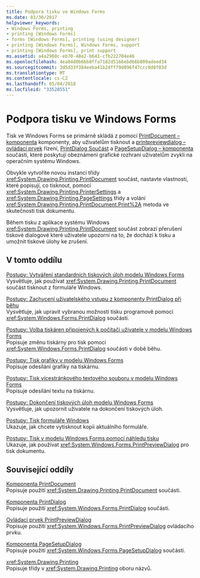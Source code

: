 ```yaml
---
title: Podpora tisku ve Windows Forms
ms.date: 03/30/2017
helpviewer_keywords:
- Windows Forms, printing
- printing [Windows Forms]
- forms [Windows Forms], printing (using designer)
- printing [Windows Forms], Windows Forms, support
- printing [Windows Forms], print support
ms.assetid: a4a2960c-eb70-48e2-b641-cfb222704e46
ms.openlocfilehash: 4ea04d0b6bb8ffa7182d5166ebd66b809adeed34
ms.sourcegitcommit: 3d5d33f384eeba41b2dff79d096f47ccc8d8f03d
ms.translationtype: MT
ms.contentlocale: cs-CZ
ms.lasthandoff: 05/04/2018
ms.locfileid: "33528551"
---
```

# <a name="windows-forms-print-support"></a>Podpora tisku ve Windows Forms
Tisk ve Windows Forms se primárně skládá z pomocí [PrintDocument – komponenta](../../../../docs/framework/winforms/controls/printdocument-component-windows-forms.md) komponenty, aby uživatelům tisknout a [printpreviewdialog – ovládací prvek](../../../../docs/framework/winforms/controls/printpreviewdialog-control-windows-forms.md) řízení, [PrintDialog Součást](../../../../docs/framework/winforms/controls/printdialog-component-windows-forms.md) a [PageSetupDialog – komponenta](../../../../docs/framework/winforms/controls/pagesetupdialog-component-windows-forms.md) součásti, které poskytují obeznámeni grafické rozhraní uživatelům zvykli na operačním systému Windows.  
  
 Obvykle vytvoříte novou instanci třídy <xref:System.Drawing.Printing.PrintDocument> součást, nastavte vlastnosti, které popisují, co tisknout, pomocí <xref:System.Drawing.Printing.PrinterSettings> a <xref:System.Drawing.Printing.PageSettings> třídy a volání <xref:System.Drawing.Printing.PrintDocument.Print%2A> metoda ve skutečnosti tisk dokumentu.  
  
 Během tisku z aplikace systému Windows <xref:System.Drawing.Printing.PrintDocument> součást zobrazí přerušení tiskové dialogové které uživatele upozorní na to, že dochází k tisku a umožnit tiskové úlohy ke zrušení.  
  
## <a name="in-this-section"></a>V tomto oddílu  
 [Postupy: Vytváření standardních tiskových úloh modelu Windows Forms](../../../../docs/framework/winforms/advanced/how-to-create-standard-windows-forms-print-jobs.md)  
 Vysvětluje, jak používat <xref:System.Drawing.Printing.PrintDocument> součást tisknout z formuláře Windows.  
  
 [Postupy: Zachycení uživatelského vstupu z komponenty PrintDialog při běhu](../../../../docs/framework/winforms/advanced/how-to-capture-user-input-from-a-printdialog-at-run-time.md)  
 Vysvětluje, jak upravit vybranou možností tisku programově pomocí <xref:System.Windows.Forms.PrintDialog> součásti.  
  
 [Postupy: Volba tiskáren připojených k počítači uživatele v modelu Windows Forms](../../../../docs/framework/winforms/advanced/how-to-choose-the-printers-attached-to-user-computer-in-windows-forms.md)  
 Popisuje změnu tiskárny pro tisk pomocí <xref:System.Windows.Forms.PrintDialog> součásti v době běhu.  
  
 [Postupy: Tisk grafiky v modelu Windows Forms](../../../../docs/framework/winforms/advanced/how-to-print-graphics-in-windows-forms.md)  
 Popisuje odesílání grafiky na tiskárnu.  
  
 [Postupy: Tisk vícestránkového textového souboru v modelu Windows Forms](../../../../docs/framework/winforms/advanced/how-to-print-a-multi-page-text-file-in-windows-forms.md)  
 Popisuje odesílání textu na tiskárnu.  
  
 [Postupy: Dokončení tiskových úloh modelu Windows Forms](../../../../docs/framework/winforms/advanced/how-to-complete-windows-forms-print-jobs.md)  
 Vysvětluje, jak upozornit uživatele na dokončení tiskových úloh.  
  
 [Postupy: Tisk formuláře Windows](../../../../docs/framework/winforms/advanced/how-to-print-a-windows-form.md)  
 Ukazuje, jak chcete vytisknout kopii aktuálního formuláře.  
  
 [Postupy: Tisk v modelu Windows Forms pomocí náhledu tisku](../../../../docs/framework/winforms/advanced/how-to-print-in-windows-forms-using-print-preview.md)  
 Ukazuje, jak používat <xref:System.Windows.Forms.PrintPreviewDialog> pro tisk dokumentu.  
  
## <a name="related-sections"></a>Související oddíly  
 [Komponenta PrintDocument](../../../../docs/framework/winforms/controls/printdocument-component-windows-forms.md)  
 Popisuje použití <xref:System.Drawing.Printing.PrintDocument> součásti.  
  
 [Komponenta PrintDialog](../../../../docs/framework/winforms/controls/printdialog-component-windows-forms.md)  
 Popisuje použití <xref:System.Windows.Forms.PrintDialog> součásti.  
  
 [Ovládací prvek PrintPreviewDialog](../../../../docs/framework/winforms/controls/printpreviewdialog-control-windows-forms.md)  
 Popisuje použití <xref:System.Windows.Forms.PrintPreviewDialog> ovládacího prvku.  
  
 [Komponenta PageSetupDialog](../../../../docs/framework/winforms/controls/pagesetupdialog-component-windows-forms.md)  
 Popisuje použití <xref:System.Windows.Forms.PageSetupDialog> součásti.  
  
 <xref:System.Drawing.Printing>  
 Popisuje třídy v <xref:System.Drawing.Printing> oboru názvů.
